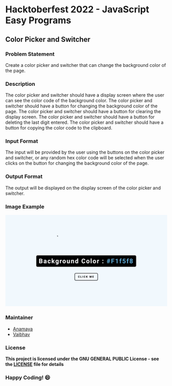 # Hacktoberfest 2022 - JavaScript Easy Programs

## Color Picker and Switcher

### Problem Statement
Create a color picker and switcher that can change the background color of the page.

### Description
The color picker and switcher should have a display screen where the user can see the color code of the background color. The color picker and switcher should have a button for changing the background color of the page. The color picker and switcher should have a button for clearing the display screen. The color picker and switcher should have a button for deleting the last digit entered. The color picker and switcher should have a button for copying the color code to the clipboard.

### Input Format
The input will be provided by the user using the buttons on the color picker and switcher, or any random hex color code will be selected when the user clicks on the button for changing the background color of the page.

### Output Format
The output will be displayed on the display screen of the color picker and switcher.

### Image Example
![image](example.png)

### Maintainer
- [Anamaya](https://www.linkedin.com/in/anamaya1729/)
- [Vaibhav](https://https://www.linkedin.com/in/vaibhava17/)

### License
**This project is licensed under the GNU GENERAL PUBLIC License - see the [LICENSE](../LICENSE) file for details**

### Happy Coding! :smile: